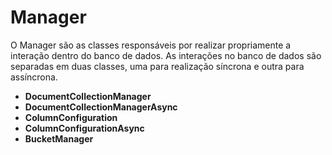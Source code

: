 # Manager

O Manager são as classes responsáveis por realizar propriamente a interação dentro do banco de dados. As interações no banco de dados são separadas em duas classes, uma para realização síncrona e outra para assíncrona.

* **DocumentCollectionManager**
* **DocumentCollectionManagerAsync**
* **ColumnConfiguration**
* **ColumnConfigurationAsync**
* **BucketManager**

